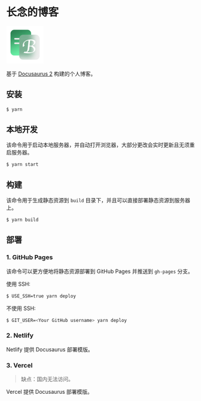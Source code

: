 # 长念的博客

<img width="100" src="./static/img/logo.png" /> 

基于 [Docusaurus 2](https://docusaurus.io/) 构建的个人博客。


## 安装

```bash
$ yarn
```


## 本地开发

该命令用于启动本地服务器，并自动打开浏览器，大部分更改会实时更新且无须重启服务器。

```bash
$ yarn start
```

## 构建

该命令用于生成静态资源到 `build` 目录下，并且可以直接部署静态资源到服务器上。

```bash
$ yarn build
```


## 部署

### 1. GitHub Pages

该命令可以更方便地将静态资源部署到 GitHub Pages 并推送到 `gh-pages` 分支。

使用 SSH:

```bash
$ USE_SSH=true yarn deploy
```

不使用 SSH:

```bash
$ GIT_USER=<Your GitHub username> yarn deploy
```

### 2. Netlify
Netlify 提供 Docusaurus 部署模版。

### 3. Vercel

> 缺点：国内无法访问。

Vercel 提供 Docusaurus 部署模版。